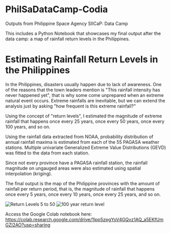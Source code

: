 # PhilSaDataCamp-Codia
Outputs from Philippine Space Agency SIICaP: Data Camp

This includes a Python Notebook that showcases my final output after the data camp: a map of rainfall return levels in the Philippines.

# Estimating Rainfall Return Levels in the Philippines

In the Philippines, disasters usually happen due to lack of awareness. One of the reasons that the town leaders mention is "This rainfall intensity has never happened yet", that is why some come unprepared when an extreme natural event occurs. Extreme rainfalls are inevitable, but we can extend the analysis just by asking "how frequent is this extreme rainfall?"

Using the concept of "return levels", I estimated the magnitude of extreme rainfall that happens once every 25 years, once every 50 years, once every 100 years, and so on.

Using the rainfall data extracted from NOAA, probability distribution of annual rainfall maxima is estimated from each of the 55 PAGASA weather stations. Multiple univariate Generalized Extreme Value Distributions (GEVD) was fitted to the data from each station. 

Since not every province have a PAGASA rainfall station, the rainfall magnitude on ungauged areas were also estimated using spatial interpolation (kriging).

The final output is the map of the Philippine provinces with the amount of rainfall per return period, that is, the magnitude of rainfall that happens once every 5 years, once every 10 years, once every 25 years, and so on.



![Return Levels 5 to 50](https://user-images.githubusercontent.com/76110917/192726467-c1706d6b-310c-42f9-96c8-d5c7c84756df.png)
![100 year return level](https://user-images.githubusercontent.com/76110917/192726483-eee23ec9-7e18-4ed0-9a9f-da7f35c992e7.png)


Access the Google Colab notebook here:
https://colab.research.google.com/drive/1Ipp5zpgYoV4GQvz1AQ_a5EKfUmGZl2AO?usp=sharing
